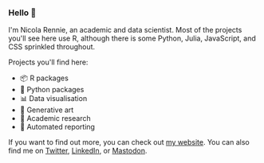 ### Hello 👋

I'm Nicola Rennie, an academic and data scientist. Most of the projects you'll see here use R, although there is some Python, Julia, JavaScript, and CSS sprinkled throughout.

Projects you'll find here:

- 📦 R packages
- 🐍 Python packages
- 📊 Data visualisation
- 🎨 Generative art
- 🔬 Academic research
- 📝 Automated reporting
 
If you want to find out more, you can check out [my website](https://nrennie.rbind.io/). You can also find me on [Twitter](https://twitter.com/nrennie35), [LinkedIn](https://www.linkedin.com/in/nicola-rennie/), or <a rel="me" href="https://fosstodon.org/@nrennie">Mastodon</a>.
 
